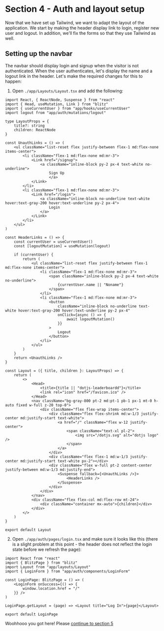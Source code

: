# Section 4 - Auth and layout setup
Now that we have set up Tailwind, we want to adapt the layout of the application. We start by making the header display link to login, register new user and logout. In addition, we'll fix the forms so that they use Tailwind as well.

## Setting up the navbar
The navbar should display login and signup when the visitor is not authenticated. When the user authenticates, let's display the name and a logout link in the header. 
Let's make the required changes for this to happen:
1) Open `./app/Layouts/Layout.tsx` and add the following:
```tsx
import React, { ReactNode, Suspense } from "react"
import { Head, useMutation, Link } from "blitz"
import { useCurrentUser } from "app/hooks/useCurrentUser"
import logout from "app/auth/mutations/logout"

type LayoutProps = {
	title?: string
	children: ReactNode
}

const UnauthLinks = () => (
	<ul className="list-reset flex justify-between flex-1 md:flex-none items-center">
		<li className="flex-1 md:flex-none md:mr-3">
			<Link href="/signup">
				<a className="inline-block py-2 px-4 text-white no-underline">
					Sign Up
					</a>
			</Link>
		</li>
		<li className="flex-1 md:flex-none md:mr-3">
			<Link href="/login">
				<a className="inline-block no-underline text-white hover:text-gray-200 hover:text-underline py-2 px-4">
					Login
				</a>
			</Link>
		</li>
	</ul>
)

const HeaderLinks = () => {
	const currentUser = useCurrentUser()
	const [logoutMutation] = useMutation(logout)

	if (currentUser) {
		return (
			<ul className="list-reset flex justify-between flex-1 md:flex-none items-center">
				<li className="flex-1 md:flex-none md:mr-3">
					<span className="inline-block py-2 px-4 text-white no-underline">
						{currentUser.name || "Noname"}
					</span>
				</li>
				<li className="flex-1 md:flex-none md:mr-3">
					<button
						className="inline-block no-underline text-white hover:text-gray-200 hover:text-underline py-2 px-4"
						onClick={async () => {
							await logoutMutation()
						}}
					>
						Logout
					</button>
				</li>
			</ul>
		)
	}
	return <UnauthLinks />
}

const Layout = ({ title, children }: LayoutProps) => {
	return (
		<>
			<Head>
				<title>{title || "dotjs-leaderboardd"}</title>
				<link rel="icon" href="/favicon.ico" />
			</Head>
			<nav className="bg-gray-800 pt-2 md:pt-1 pb-1 px-1 mt-0 h-auto fixed w-full z-20 top-0">
				<div className="flex flex-wrap items-center">
					<div className="flex flex-shrink md:w-1/3 justify-center md:justify-start text-white">
						<a href="/" className="flex w-12 justify-center">
							<span className="text-xl pl-2">
								<img src="/dotjs.svg" alt="dotjs logo" />
							</span>
						</a>
					</div>
					<div className="flex flex-1 md:w-1/3 justify-center md:justify-start text-white px-2"></div>
					<div className="flex w-full pt-2 content-center justify-between md:w-1/3 md:justify-end">
						<Suspense fallback={<UnauthLinks />}>
							<HeaderLinks />
						</Suspense>
					</div>
				</div>
			</nav>
			<div className="flex flex-col md:flex-row mt-24">
				<div className="container mx-auto">{children}</div>
			</div>
		</>
	)
}

export default Layout
```

2) Open `./app/auth/pages/login.tsx` and make sure it looks like this (there is a slight problem at this point - the header does not reflect the login state before we refresh the page):
```tsx
import React from "react"
import { BlitzPage } from "blitz"
import Layout from "app/layouts/Layout"
import { LoginForm } from "app/auth/components/LoginForm"

const LoginPage: BlitzPage = () => (
	<LoginForm onSuccess={() => {
		window.location.href = "/"
	}} />
)

LoginPage.getLayout = (page) => <Layout title="Log In">{page}</Layout>

export default LoginPage
``` 

Woohhooo you got here! Please [continue to section 5](../five)
